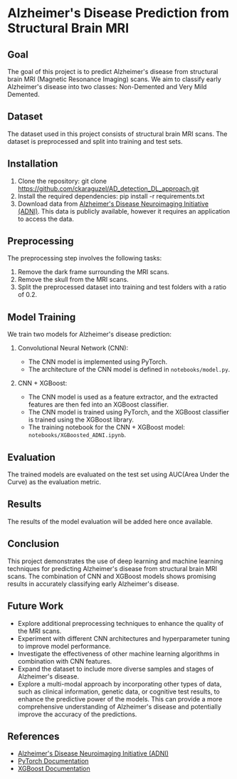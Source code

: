 # Alzheimer's Disease Prediction from Structural Brain MRI

## Goal
The goal of this project is to predict Alzheimer's disease from structural brain MRI (Magnetic Resonance Imaging) scans. We aim to classify early Alzheimer's disease into two classes: Non-Demented and Very Mild Demented.

## Dataset
The dataset used in this project consists of structural brain MRI scans. The dataset is preprocessed and split into training and test sets.

## Installation
1. Clone the repository:
git clone https://github.com/ckaraguzel/AD_detection_DL_approach.git
2. Install the required dependencies: 
pip install -r requirements.txt 
3. Download data from [Alzheimer's Disease Neuroimaging Initiative (ADNI)](https://adni.loni.usc.edu/data-samples/access-data/). This data is publicly available, however it requires an application to access the data.

## Preprocessing
The preprocessing step involves the following tasks:
1. Remove the dark frame surrounding the MRI scans.
2. Remove the skull from the MRI scans.
3. Split the preprocessed dataset into training and test folders with a ratio of 0.2.

## Model Training
We train two models for Alzheimer's disease prediction:
1. Convolutional Neural Network (CNN):
   - The CNN model is implemented using PyTorch.
   - The architecture of the CNN model is defined in `notebooks/model.py`.

2. CNN + XGBoost:
   - The CNN model is used as a feature extractor, and the extracted features are then fed into an XGBoost classifier.
   - The CNN model is trained using PyTorch, and the XGBoost classifier is trained using the XGBoost library.
   - The training notebook for the CNN + XGBoost model: `notebooks/XGBoosted_ADNI.ipynb`.

## Evaluation
The trained models are evaluated on the test set using AUC(Area Under the Curve) as the evaluation metric.

## Results
The results of the model evaluation will be added here once available.

## Conclusion
This project demonstrates the use of deep learning and machine learning techniques for predicting Alzheimer's disease from structural brain MRI scans. The combination of CNN and XGBoost models shows promising results in accurately classifying early Alzheimer's disease.

## Future Work
- Explore additional preprocessing techniques to enhance the quality of the MRI scans.
- Experiment with different CNN architectures and hyperparameter tuning to improve model performance.
- Investigate the effectiveness of other machine learning algorithms in combination with CNN features.
- Expand the dataset to include more diverse samples and stages of Alzheimer's disease.
- Explore a multi-modal approach by incorporating other types of data, such as clinical information, genetic data, or cognitive test results, to enhance the predictive power of the models. This can provide a more comprehensive understanding of Alzheimer's disease and potentially improve the accuracy of the predictions.


## References
- [Alzheimer's Disease Neuroimaging Initiative (ADNI)](http://adni.loni.usc.edu/)
- [PyTorch Documentation](https://pytorch.org/docs/stable/index.html)
- [XGBoost Documentation](https://xgboost.readthedocs.io/)
